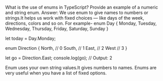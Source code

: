 What is the use of enums in TypeScript? Provide an example of a numeric and string enum.
Answer:
We use enum to give names to numbers or strings.It helps us work with fixed choices — like days of the week, directions, colors and so on. For example-
enum Day {
  Monday,
  Tuesday,
  Wednesday,
  Thursday,
  Friday,
  Saturday,
  Sunday
}

let today = Day.Monday;

enum Direction {
  North,   // 0
  South,   // 1
  East,    // 2
  West     // 3
}

let go = Direction.East;
console.log(go); // Output: 2

Enum uses your own string values.It gives numbers to names. Enums are very useful when you have a list of fixed options.